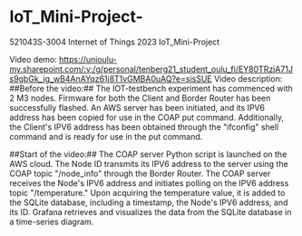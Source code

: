 # IoT_Mini-Project-
521043S-3004 Internet of Things 2023 IoT_Mini-Project 

Video demo: https://unioulu-my.sharepoint.com/:v:/g/personal/tenberg21_student_oulu_fi/EY80TRzjA71Js9gbGk_jg_wB4AnAYqz61j8T1vGMBA0uAQ?e=sisSUE
Video description:
##Before the video:##
    The IOT-testbench experiment has commenced with 2 M3 nodes. Firmware for both the Client and Border Router has been successfully flashed. An AWS server has been initiated, and its IPV6 address has been copied for use in the COAP put command. Additionally, the Client's IPV6 address has been obtained through the "ifconfig" shell command and is       ready for use in the put command.

##Start of the video:##
    The COAP server Python script is launched on the AWS cloud.
    The Node ID transmits its IPV6 address to the server using the COAP topic "/node_info" through the Border Router.
    The COAP server receives the Node's IPV6 address and initiates polling on the IPV6 address topic "/temperature."
    Upon acquiring the temperature value, it is added to the SQLite database, including a timestamp, the Node's IPV6 address, and its ID.
    Grafana retrieves and visualizes the data from the SQLite database in a time-series diagram.
